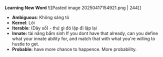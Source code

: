 **Learning New Word**
![[Pasted image 20250417154921.png | 244]]


+ **Ambiguous**: Không sáng tỏ
+ **Kernel**: Lõi
+ **Iterable**: (Dãy số) - thứ gì đó lặp đi lặp lại 
+ **Innate:** tài năng bẩm sinh
	If you dont have that already, can you define what your innate ability for, and match that with what you're willing to hustle to get.
+ **Probable:** have more chance to happence. More probability. 